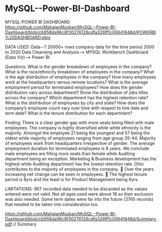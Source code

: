 # MySQL--Power-BI-Dashboard
MYSQL-POWER BI DASHBOARD
https://github.com/MahajanMuskan/MySQL--Power-BI-Dashboard/blob/cb958da96c8f30276126cdfa326ff1c00641648d/POWERBI%20DASHBOARD.pbix

DATA USED:
Data--? 20000+ rows company data for the time period 2000 to 2020
Data Cleansing and Analysis--> MYSQL Workbench
Dashboard (Data Viz)--> Power BI


Questions:
What is the gender breakdown of employees in the company?
What is the race/ethnicity breakdown of employees in the company?
What is the age distribution of employees in the company?
How many employees work at the headquarters versus remote locations?
What is the average employment period for terminated employees?
How does the gender distribution vary across department?
Show the distribution of jobs titles across the company?
Which department has the highest retention rate?
What is the distribution of employees by city and state?
How does the company’s employee count vary over time with respect to hire date and term date?
What is the tenure distribution for each department?


Finding:
There is a clear gender gap with more seats being filled with male employees.
The company is highly diversified while white ethnicity is the majority.
Amongst the employee 21 being the youngest and 57 being the oldest while majority of employees ranging from age group 35-44.
Majority of employees work from headquarters irrespective of gender.
The average employment duration for terminated employees is 8 years.
We conclude male employees are filling more seats than female while Auditing department being an exception.
Marketing & Business development has the highest while Auditing department has the lowest retention rate.
Ohio contributes to the majority of employees in the company.  Over the years increasing net change can be seen in employees.  The highest tenure period is 8yrs and the least is for Product Management being 6yrs.

LIMITATIONS: 
967 recorded data needed to be discarded as the values entered were not valid. 
Not all ages used were above 18 so their exclusion was also needed. 
Some term dates were far into the future (3765 records) that needed to be taken into consideration too.

https://github.com/MahajanMuskan/MySQL--Power-BI-Dashboard/blob/cb958da96c8f30276126cdfa326ff1c00641648d/Summary.pdf  // Summary 
